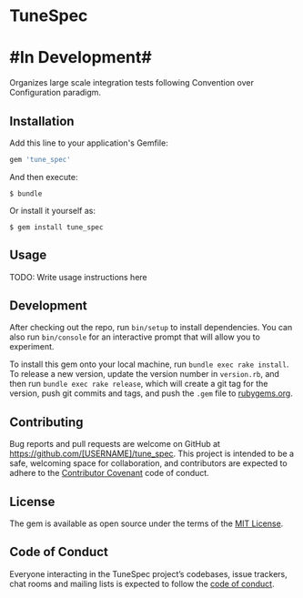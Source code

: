 # TuneSpec
# #In Development#

Organizes large scale integration tests following Convention over Configuration paradigm.

## Installation

Add this line to your application's Gemfile:

```ruby
gem 'tune_spec'
```

And then execute:

    $ bundle

Or install it yourself as:

    $ gem install tune_spec

## Usage

TODO: Write usage instructions here

## Development

After checking out the repo, run `bin/setup` to install dependencies. You can also run `bin/console` for an interactive prompt that will allow you to experiment.

To install this gem onto your local machine, run `bundle exec rake install`. To release a new version, update the version number in `version.rb`, and then run `bundle exec rake release`, which will create a git tag for the version, push git commits and tags, and push the `.gem` file to [rubygems.org](https://rubygems.org).

## Contributing

Bug reports and pull requests are welcome on GitHub at https://github.com/[USERNAME]/tune_spec. This project is intended to be a safe, welcoming space for collaboration, and contributors are expected to adhere to the [Contributor Covenant](http://contributor-covenant.org) code of conduct.

## License

The gem is available as open source under the terms of the [MIT License](http://opensource.org/licenses/MIT).

## Code of Conduct

Everyone interacting in the TuneSpec project’s codebases, issue trackers, chat rooms and mailing lists is expected to follow the [code of conduct](https://github.com/[USERNAME]/tune_spec/blob/master/CODE_OF_CONDUCT.md).
